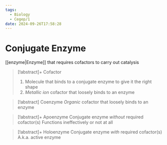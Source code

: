 ```yaml
---
tags:
  - Biology
  - Cegep/1
date: 2024-09-26T17:58:28
---
```


# Conjugate Enzyme

[[enzyme|Enzyme]] that requires cofactors to carry out catalysis

> [!abstract]+ Cofactor
> 1. Molecule that binds to a conjugate enzyme to give it the right shape
> 2. *Metallic ion* cofactor that loosely binds to an enzyme

> [!abstract] Coenzyme
> *Organic* cofactor that loosely binds to an enzyme

> [!abstract]+ Apoenzyme
> Conjugate enzyme *without* required cofactor(s)
> Functions ineffectively or not at all

> [!abstract]+ Holoenzyme
> Conjugate enzyme *with* required cofactor(s)
> A.k.a. active enzyme